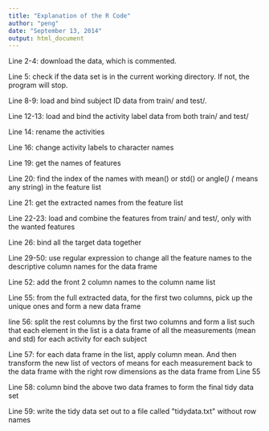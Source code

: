 ```yaml
---
title: "Explanation of the R Code"
author: "peng"
date: "September 13, 2014"
output: html_document
---
```


Line 2-4: download the data, which is commented.

Line 5: check if the data set is in the current working directory. If not, the program will stop.

Line 8-9: load and bind subject ID data from train/ and test/.

Line 12-13: load and bind the activity label data from both train/ and test/

Line 14: rename the activities

Line 16: change activity labels to character names

Line 19: get the names of features

Line 20: find the index of the names with mean() or std() or angle(*) (* means any string) in the 
feature list

Line 21: get the extracted names from the feature list

Line 22-23: load and combine the features from train/ and test/, only with the wanted features

Line 26: bind all the target data together

Line 29-50: use regular expression to change all the feature names to the descriptive column names 
for the data frame

Line 52: add the front 2 column names to the column name list

Line 55: from the full extracted data, for the first two columns, pick up the unique ones and form a new data frame

line 56: split the rest columns by the first two columns and form a list such that each element in the list is a data frame of all the measurements (mean and std) for each activity for each subject

Line 57: for each data frame in the list, apply column mean. And then transform the new list of vectors of means for each measurement back to the data frame with the right row dimensions as the data frame from Line 55

Line 58: column bind the above two data frames to form the final tidy data set

Line 59: write the tidy data set out to a file called "tidydata.txt" without row names